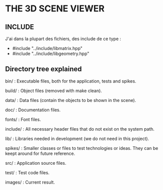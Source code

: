 # THE 3D SCENE VIEWER

## INCLUDE 

J'ai dans la plupart des fichiers, des include de ce type : 
* #include "../include/libmatrix.hpp" 
* #include "../include/libgeometry.hpp"
## Directory tree explained

bin/
: Executable files, both for the application, tests and spikes.

build/
: Object files (removed with make clean).

data/
: Data files (contain the objects to be shown in the scene).

doc/
: Documentation files.

fonts/
: Font files.

include/
: All necessary header files that do not exist on the system path.

lib/
: Libraries needed in development (we do not need in this project).

spikes/
: Smaller classes or files to test technologies or ideas. They can be keept around for future reference.

src/
: Application source files.

test/
: Test code files.

images/
: Current result.

 
